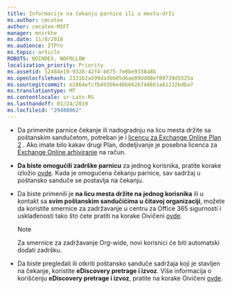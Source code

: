 ```yaml
---
title: Informacije na čekanju parnice ili u mestu-drži
ms.author: cmcatee
author: cmcatee-MSFT
manager: mnirkhe
ms.date: 11/8/2018
ms.audience: ITPro
ms.topic: article
ROBOTS: NOINDEX, NOFOLLOW
localization_priority: Priority
ms.assetid: 52484e19-9328-42f4-b675-7e0be9338a8b
ms.openlocfilehash: 2331b2a599da3bb05d6ae89dd80ef09739d5525a
ms.sourcegitcommit: e2864efcfb493b6e46b662b746661a61232bdba7
ms.translationtype: MT
ms.contentlocale: sr-Latn-RS
ms.lasthandoff: 01/24/2019
ms.locfileid: "29488062"
---
```

- Da primenite parnice čekanje ili nadogradnju na licu mesta držite sa poštanskim sandučetom, potreban je i [licencu za Exchange Online Plan 2](https://docs.microsoft.com/en-us/office365/servicedescriptions/office-365-platform-service-description/office-365-plan-options) . Ako imate bilo kakav drugi Plan, dodeljivanje je posebna licenca za [Exchange Online arhiviranje](https://docs.microsoft.com/en-us/office365/servicedescriptions/exchange-online-archiving-service-description/exchange-online-archiving-service-description) na račun. 
    
- **Da biste omogućili zadrške parnicu** za jednog korisnika, pratite korake izložio [ovde](https://docs.microsoft.com/en-us/office365/SecurityCompliance/place-a-mailbox-on-litigation-hold). Kada je omogućena čekanju parnice, sav sadržaj u poštansko sanduče se postavlja na čekanju.
    
- Da biste primenili je **na licu mesta držite na jednog korisnika** ili u kontakt sa **svim poštanskim sandučićima u čitavoj organizaciji**, možete da koristite smernice za zadržavanje u centru za Office 365 sigurnosti i usklađenosti tako što ćete pratiti na korake Oivičeni [ovde](https://docs.microsoft.com/en-us/Office365/securitycompliance/retention-policies ).
    
    > [!NOTE]
    > Za smernice za zadržavanje Org-wide, novi korisnici će biti automatski dodati zadršku. 
  
- Da biste pregledali ili otkriti poštansko sanduče sadržaja koji je stavljen na čekanje, koristite **eDiscovery pretrage i izvoz**. Više informacija o korišćenju **eDiscovery pretrage i izvoz**, pratite na korake Oivičeni [ovde](https://docs.microsoft.com/en-us/office365/securitycompliance/export-search-results).
    

